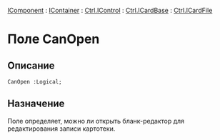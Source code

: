 ﻿---
Link: .Ctrl.ICardFile.@CanOpen
---

[IComponent](topic:Com.Custom.ComClasses.IComponent.Default) :
[IContainer](topic:Com.Custom.ComClasses.IContainer.Default) :
[Ctrl.IControl](topic:Com.Custom.ComClasses.Ctrl.IControl.Default) :
[Ctrl.ICardBase](topic:Com.Custom.ComClasses.Ctrl.ICardBase.Default) :
[Ctrl.ICardFile](Default)

# Поле CanOpen

## Описание

    CanOpen :Logical;

## Назначение

Поле определяет, можно ли открыть бланк-редактор для редактирования записи картотеки.

